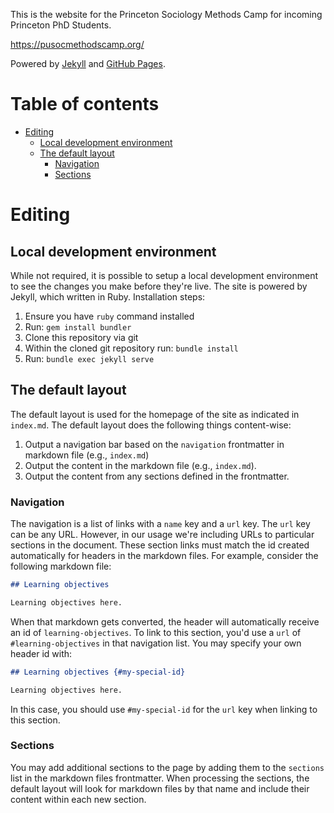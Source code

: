 This is the website for the Princeton Sociology Methods Camp for incoming Princeton PhD Students.

https://pusocmethodscamp.org/

Powered by [Jekyll](https://jekyllrb.com/) and [GitHub Pages](https://pages.github.com/).
# Table of contents

* [Editing](#editing)
  * [Local development environment](#local-development-environment)
  * [The default layout](#the-default-layout)
    * [Navigation](#navigation)
    * [Sections](#sections)

# Editing

## Local development environment

While not required, it is possible to setup a local development environment to
see the changes you make before they're live. The site is powered by Jekyll,
which written in Ruby. Installation steps:

1. Ensure you have `ruby` command installed
2. Run: `gem install bundler`
3. Clone this repository via git
4. Within the cloned git repository run: `bundle install`
5. Run: `bundle exec jekyll serve`

## The default layout

The default layout is used for the homepage of the site as indicated in
`index.md`. The default layout does the following things content-wise:

1. Output a navigation bar based on the `navigation` frontmatter in markdown
   file (e.g., `index.md`)
2. Output the content in the markdown file (e.g., `index.md`).
3. Output the content from any sections defined in the frontmatter.

### Navigation

The navigation is a list of links with a `name` key and a `url` key. The `url`
key can be any URL. However, in our usage we're including URLs to particular
sections in the document. These section links must match the id created
automatically for headers in the markdown files. For example, consider the
following markdown file:

```md
## Learning objectives

Learning objectives here.
```

When that markdown gets converted, the header will automatically receive an id
of `learning-objectives`. To link to this section, you'd use a `url` of
`#learning-objectives` in that navigation list. You may specify your own header
id with:

```md
## Learning objectives {#my-special-id}

Learning objectives here.
```

In this case, you should use `#my-special-id` for the `url` key when linking to
this section.


### Sections

You may add additional sections to the page by adding them to the `sections`
list in the markdown files frontmatter. When processing the sections, the
default layout will look for markdown files by that name and include their
content within each new section.
